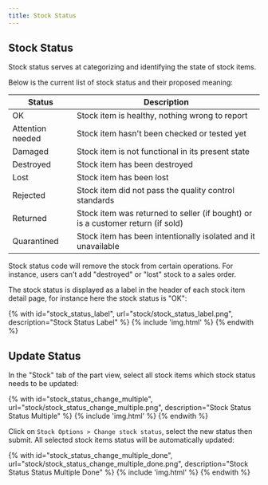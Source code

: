 ```yaml
---
title: Stock Status
---
```


## Stock Status

Stock status serves at categorizing and identifying the state of stock items.

Below is the current list of stock status and their proposed meaning:

| Status      | Description |
| ----------- | ----------- |
| OK | Stock item is healthy, nothing wrong to report |
| Attention needed | Stock item hasn't been checked or tested yet |
| Damaged | Stock item is not functional in its present state |
| Destroyed | Stock item has been destroyed |
| Lost | Stock item has been lost |
| Rejected | Stock item did not pass the quality control standards |
| Returned | Stock item was returned to seller (if bought) or is a customer return (if sold) |
| Quarantined | Stock item has been intentionally isolated and it unavailable |

Stock status code will remove the stock from certain operations. For instance, users can't add "destroyed" or "lost" stock to a sales order.

The stock status is displayed as a label in the header of each stock item detail page, for instance here the stock status is "OK":

{% with id="stock_status_label", url="stock/stock_status_label.png", description="Stock Status Label" %}
{% include 'img.html' %}
{% endwith %}

## Update Status

In the "Stock" tab of the part view, select all stock items which stock status needs to be updated:

{% with id="stock_status_change_multiple", url="stock/stock_status_change_multiple.png", description="Stock Status Status Multiple" %}
{% include 'img.html' %}
{% endwith %}

Click on `Stock Options > Change stock status`, select the new status then submit. All selected stock items status will be automatically updated:

{% with id="stock_status_change_multiple_done", url="stock/stock_status_change_multiple_done.png", description="Stock Status Status Multiple Done" %}
{% include 'img.html' %}
{% endwith %}
